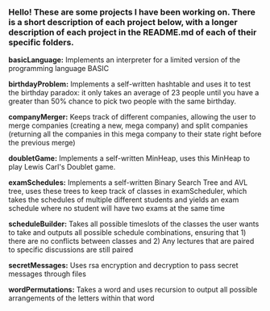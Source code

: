 ### Hello! These are some projects I have been working on. There is a short description of each project below, with a longer description of each project in the README.md of each of their specific folders.

**basicLanguage:** Implements an interpreter for a limited version of the programming language BASIC

**birthdayProblem:** Implements a self-written hashtable and uses it to test the birthday paradox: it only takes an average of 23 people until you have a greater than 50% chance to pick two people with the same birthday. 

**companyMerger:** Keeps track of different companies, allowing the user to merge companies (creating a new, mega company) and split companies (returning all the companies in this mega company to their state right before the previous merge)

**doubletGame:** Implements a self-written MinHeap, uses this MinHeap to play Lewis Carl's Doublet game. 

**examSchedules:** Implements a self-written Binary Search Tree and AVL tree, uses these trees to keep track of classes in examScheduler, which takes the schedules of multiple different students and yields an exam schedule where no student will have two exams at the same time

**scheduleBuilder:** Takes all possible timeslots of the classes the user wants to take and outputs all possible schedule combinations, ensuring that 1) there are no conflicts between classes and 2) Any lectures that are paired to specific discussions are still paired

**secretMessages:** 
Uses rsa encryption and decryption to pass secret messages through files

**wordPermutations:** Takes a word and uses recursion to output all possible arrangements of the letters within that word


